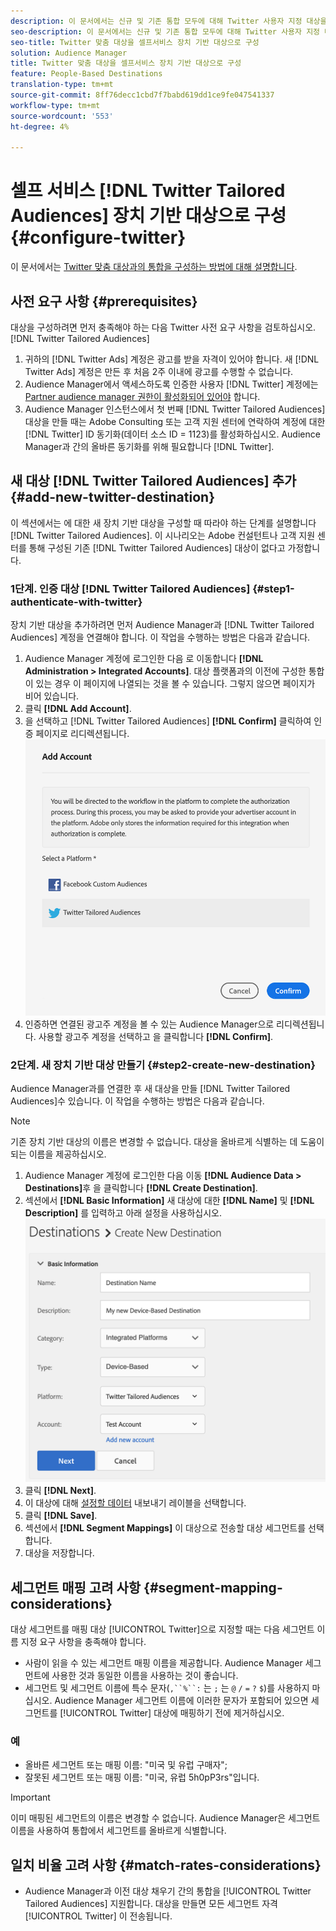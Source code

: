 ```yaml
---
description: 이 문서에서는 신규 및 기존 통합 모두에 대해 Twitter 사용자 지정 대상을 구성하는 방법에 대해 설명합니다.
seo-description: 이 문서에서는 신규 및 기존 통합 모두에 대해 Twitter 사용자 지정 대상을 구성하는 방법에 대해 설명합니다.
seo-title: Twitter 맞춤 대상을 셀프서비스 장치 기반 대상으로 구성
solution: Audience Manager
title: Twitter 맞춤 대상을 셀프서비스 장치 기반 대상으로 구성
feature: People-Based Destinations
translation-type: tm+mt
source-git-commit: 8ff76decc1cbd7f7babd619dd1ce9fe047541337
workflow-type: tm+mt
source-wordcount: '553'
ht-degree: 4%

---
```



# 셀프 서비스 [!DNL Twitter Tailored Audiences] 장치 기반 대상으로 구성 {#configure-twitter}

이 문서에서는 [Twitter 맞춤 대상과의 통합을 구성하는 방법에 대해 설명합니다](https://business.twitter.com/en/targeting/tailored-audiences.html).

## 사전 요구 사항 {#prerequisites}

대상을 구성하려면 먼저 충족해야 하는 다음 Twitter 사전 요구 사항을 검토하십시오. [!DNL Twitter Tailored Audiences]

1. 귀하의 [!DNL Twitter Ads] 계정은 광고를 받을 자격이 있어야 합니다. 새 [!DNL Twitter Ads] 계정은 만든 후 처음 2주 이내에 광고를 수행할 수 없습니다.
2. Audience Manager에서 액세스하도록 인증한 사용자 [!DNL Twitter] 계정에는 [Partner audience manager 권한이 활성화되어 있어야](https://business.twitter.com/en/help/troubleshooting/multi-user-login-faq.html#accesslevels) 합니다.
3. Audience Manager 인스턴스에서 첫 번째 [!DNL Twitter Tailored Audiences] 대상을 만들 때는 Adobe Consulting 또는 고객 지원 센터에 연락하여 계정에 대한 [!DNL Twitter] ID 동기화(데이터 소스 ID = 1123)를 활성화하십시오. Audience Manager과 간의 올바른 동기화를 위해 필요합니다 [!DNL Twitter].

## 새 대상 [!DNL Twitter Tailored Audiences] 추가 {#add-new-twitter-destination}

이 섹션에서는 에 대한 새 장치 기반 대상을 구성할 때 따라야 하는 단계를 설명합니다 [!DNL Twitter Tailored Audiences]. 이 시나리오는 Adobe 컨설턴트나 고객 지원 센터를 통해 구성된 기존 [!DNL Twitter Tailored Audiences] 대상이 없다고 가정합니다.

### 1단계. 인증 대상 [!DNL Twitter Tailored Audiences] {#step1-authenticate-with-twitter}

장치 기반 대상을 추가하려면 먼저 Audience Manager과 [!DNL Twitter Tailored Audiences] 계정을 연결해야 합니다. 이 작업을 수행하는 방법은 다음과 같습니다.

1. Audience Manager 계정에 로그인한 다음 로 이동합니다 **[!DNL Administration > Integrated Accounts]**. 대상 플랫폼과의 이전에 구성한 통합이 있는 경우 이 페이지에 나열되는 것을 볼 수 있습니다. 그렇지 않으면 페이지가 비어 있습니다.
1. 클릭 **[!DNL Add Account]**.
1. 을 선택하고 [!DNL Twitter Tailored Audiences] **[!DNL Confirm]** 클릭하여 인증 페이지로 리디렉션됩니다.                     ![통합 플랫폼](assets/dbd-integrated-platforms.png)
1. 인증하면 연결된 광고주 계정을 볼 수 있는 Audience Manager으로 리디렉션됩니다. 사용할 광고주 계정을 선택하고 을 클릭합니다 **[!DNL Confirm]**.

### 2단계. 새 장치 기반 대상 만들기 {#step2-create-new-destination}

Audience Manager과를 연결한 후 새 대상을 만들 [!DNL Twitter Tailored Audiences]수 있습니다. 이 작업을 수행하는 방법은 다음과 같습니다.

>[!NOTE]
>
>기존 장치 기반 대상의 이름은 변경할 수 없습니다. 대상을 올바르게 식별하는 데 도움이 되는 이름을 제공하십시오.

1. Audience Manager 계정에 로그인한 다음 이동 **[!DNL Audience Data > Destinations]**&#x200B;후 을 클릭합니다 **[!DNL Create Destination]**.
1. 섹션에서 **[!DNL Basic Information]** 새 대상에 대한 **[!DNL Name]** 및 **[!DNL Description]** 를 입력하고 아래 설정을 사용하십시오. ![설정](assets/dbd-new-basic.png)
1. 클릭 **[!DNL Next]**.
1. 이 대상에 대해 [설정할 데이터](/help/using/features/data-export-controls.md#controls-labels) 내보내기 레이블을 선택합니다.
1. 클릭 **[!DNL Save]**.
1. 섹션에서 **[!DNL Segment Mappings]** 이 대상으로 전송할 대상 세그먼트를 선택합니다.
1. 대상을 저장합니다.

## 세그먼트 매핑 고려 사항 {#segment-mapping-considerations}

대상 세그먼트를 매핑 대상 [!UICONTROL Twitter]으로 지정할 때는 다음 세그먼트 이름 지정 요구 사항을 충족해야 합니다.

* 사람이 읽을 수 있는 세그먼트 매핑 이름을 제공합니다. Audience Manager 세그먼트에 사용한 것과 동일한 이름을 사용하는 것이 좋습니다.
* 세그먼트 및 세그먼트 이름에 특수 문자(`,``%``:` 는 `;` 는 `@` `/` `=` `?` `$`)를 사용하지 마십시오. Audience Manager 세그먼트 이름에 이러한 문자가 포함되어 있으면 세그먼트를 [!UICONTROL Twitter] 대상에 매핑하기 전에 제거하십시오.

### 예

* 올바른 세그먼트 또는 매핑 이름: &quot;미국 및 유럽 구매자&quot;;
* 잘못된 세그먼트 또는 매핑 이름: &quot;미국, 유럽 5h0pP3rs&quot;입니다.

>[!IMPORTANT]
>
>이미 매핑된 세그먼트의 이름은 변경할 수 없습니다. Audience Manager은 세그먼트 이름을 사용하여 통합에서 세그먼트를 올바르게 식별합니다.

## 일치 비율 고려 사항 {#match-rates-considerations}

* Audience Manager과 이전 대상 채우기 간의 통합을 [!UICONTROL Twitter Tailored Audiences] 지원합니다. 대상을 만들면 모든 세그먼트 자격 [!UICONTROL Twitter] 이 전송됩니다.
